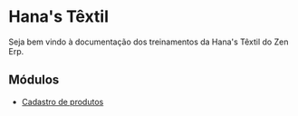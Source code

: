 # Hana's Têxtil

Seja bem vindo à documentação dos treinamentos da Hana's Têxtil do Zen Erp.

## Módulos

* [Cadastro de produtos](products)
